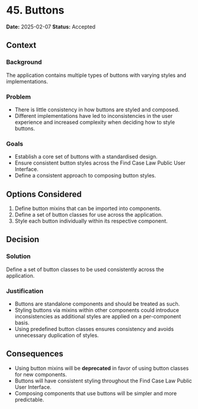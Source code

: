 # 45. Buttons

**Date:** 2025-02-07
**Status:** Accepted

## Context

### Background

The application contains multiple types of buttons with varying styles and implementations.

### Problem

- There is little consistency in how buttons are styled and composed.
- Different implementations have led to inconsistencies in the user experience and increased complexity when deciding how to style buttons.

### Goals

- Establish a core set of buttons with a standardised design.
- Ensure consistent button styles across the Find Case Law Public User Interface.
- Define a consistent approach to composing button styles.

## Options Considered

1. Define button mixins that can be imported into components.
2. Define a set of button classes for use across the application.
3. Style each button individually within its respective component.

## Decision

### Solution

Define a set of button classes to be used consistently across the application.

### Justification

- Buttons are standalone components and should be treated as such.
- Styling buttons via mixins within other components could introduce inconsistencies as additional styles are applied on a per-component basis.
- Using predefined button classes ensures consistency and avoids unnecessary duplication of styles.

## Consequences

- Using button mixins will be **deprecated** in favor of using button classes for new components.
- Buttons will have consistent styling throughout the Find Case Law Public User Interface.
- Composing components that use buttons will be simpler and more predictable.
